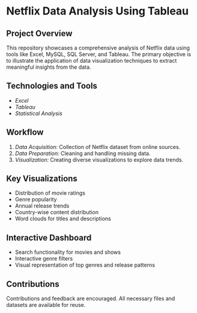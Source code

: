 # Netflix Data Analysis Using Tableau

## Project Overview
This repository showcases a comprehensive analysis of Netflix data using tools like Excel, MySQL, SQL Server, and Tableau. The primary objective is to illustrate the application of data visualization techniques to extract meaningful insights from the data.

## Technologies and Tools
- *Excel*
- *Tableau*
- *Statistical Analysis*

## Workflow
1. *Data Acquisition:* Collection of Netflix dataset from online sources.
2. *Data Preparation:* Cleaning and handling missing data.
3. *Visualization:* Creating diverse visualizations to explore data trends.

## Key Visualizations
- Distribution of movie ratings
- Genre popularity
- Annual release trends
- Country-wise content distribution
- Word clouds for titles and descriptions

## Interactive Dashboard
- Search functionality for movies and shows
- Interactive genre filters
- Visual representation of top genres and release patterns

## Contributions
Contributions and feedback are encouraged. All necessary files and datasets are available for reuse.
